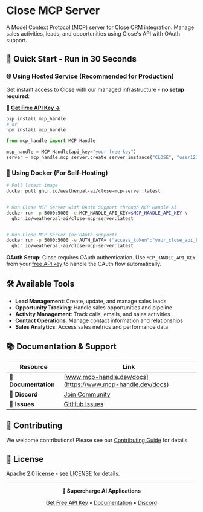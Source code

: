 # Close MCP Server

A Model Context Protocol (MCP) server for Close CRM integration. Manage sales activities, leads, and opportunities using Close's API with OAuth support.

## 🚀 Quick Start - Run in 30 Seconds

### 🌐 Using Hosted Service (Recommended for Production)

Get instant access to Close with our managed infrastructure - **no setup required**:

**🔗 [Get Free API Key →](https://www.mcp-handle.dev/home/api-keys)**

```bash
pip install mcp_handle
# or
npm install mcp_handle
```

```python
from mcp_handle import MCP Handle

mcp_handle = MCP Handle(api_key="your-free-key")
server = mcp_handle.mcp_server.create_server_instance("CLOSE", "user123")
```

### 🐳 Using Docker (For Self-Hosting)

```bash
# Pull latest image
docker pull ghcr.io/weatherpal-ai/close-mcp-server:latest


# Run Close MCP Server with OAuth Support through MCP Handle AI
docker run -p 5000:5000 -e MCP_HANDLE_API_KEY=$MCP_HANDLE_API_KEY \
  ghcr.io/weatherpal-ai/close-mcp-server:latest


# Run Close MCP Server (no OAuth support)
docker run -p 5000:5000 -e AUTH_DATA='{"access_token":"your_close_api_key_here"}' \
  ghcr.io/weatherpal-ai/close-mcp-server:latest
```

**OAuth Setup:** Close requires OAuth authentication. Use `MCP_HANDLE_API_KEY` from your [free API key](https://www.mcp-handle.dev/home/api-keys) to handle the OAuth flow automatically.

## 🛠️ Available Tools

- **Lead Management**: Create, update, and manage sales leads
- **Opportunity Tracking**: Handle sales opportunities and pipeline
- **Activity Management**: Track calls, emails, and sales activities
- **Contact Operations**: Manage contact information and relationships
- **Sales Analytics**: Access sales metrics and performance data

## 📚 Documentation & Support

| Resource | Link |
|----------|------|
| **📖 Documentation** | [www.mcp-handle.dev/docs](https://www.mcp-handle.dev/docs) |
| **💬 Discord** | [Join Community](https://discord.gg/p7TuTEcssn) |
| **🐛 Issues** | [GitHub Issues](https://github.com/WeatherPal-AI/MCP-handle/issues) |

## 🤝 Contributing

We welcome contributions! Please see our [Contributing Guide](../../CONTRIBUTING.md) for details.

## 📜 License

Apache 2.0 license - see [LICENSE](../../LICENSE) for details.

---

<div align="center">
  <p><strong>🚀 Supercharge AI Applications </strong></p>
  <p>
    <a href="https://www.mcp-handle.dev">Get Free API Key</a> •
    <a href="https://www.mcp-handle.dev/docs">Documentation</a> •
    <a href="https://discord.gg/p7TuTEcssn">Discord</a>
  </p>
</div>
